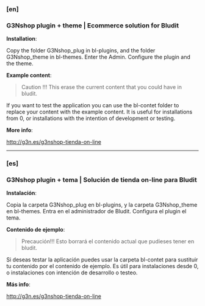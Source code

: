 ### [en]
### G3Nshop plugin + theme | Ecommerce solution for Bludit

**Installation**:

Copy the folder G3Nshop_plug in bl-plugins, and the folder G3Nshop_theme in bl-themes.
Enter the Admin. Configure the plugin and the theme.

**Example content**:

> Caution !!!
> This erase the current content that you could have in bludit.

If you want to test the application you can use the bl-contet folder to replace your content with the example content.
It is useful for installations from 0, or installations with the intention of development or testing.

**More info**:

http://g3n.es/g3nshop-tienda-on-line

---

### [es]
### G3Nshop plugin + tema | Solución de tienda on-line para Bludit

**Instalación**:

Copia la carpeta G3Nshop_plug en bl-plugins, y la carpeta G3Nshop_theme en bl-themes.
Entra en el administrador de Bludit. Configura el plugin el tema.

**Contenido de ejemplo**:

> Precaución!!!
> Esto borrará el contenido actual que pudieses tener en bludit.

Si deseas testar la aplicación puedes usar la carpeta bl-contet para sustituir tu contenido por el contenido de ejemplo.
Es útil para instalaciones desde 0, o instalaciones con intención de desarrollo o testeo.


**Más info**:

http://g3n.es/g3nshop-tienda-on-line
